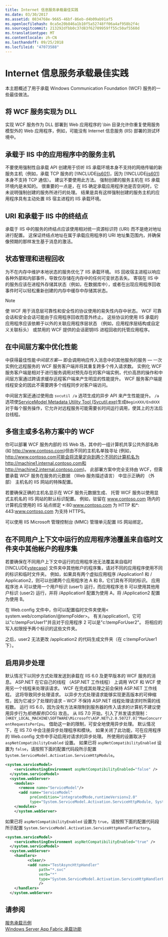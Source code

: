 ```yaml
---
title: Internet 信息服务承载最佳实践
ms.date: 03/30/2017
ms.assetid: 0834768e-9665-46bf-86eb-d4b09ab91af5
ms.openlocfilehash: 0ca5e20b846a1b10f5a52748ff06a4af958b2f4c
ms.sourcegitcommit: 213292dfbb0c37d83f62709959ff55c50af5560d
ms.translationtype: MT
ms.contentlocale: zh-CN
ms.lasthandoff: 09/25/2018
ms.locfileid: "47073588"
---
```

# <a name="internet-information-services-hosting-best-practices"></a>Internet 信息服务承载最佳实践
本主题概述了用于承载 Windows Communication Foundation (WCF) 服务的一些最佳做法。  
  
## <a name="implementing-wcf-services-as-dlls"></a>将 WCF 服务实现为 DLL  
 实现 WCF 服务作为 DLL 部署到 Web 应用程序的 \bin 目录允许你重复使用服务模型外的 Web 应用程序，例如，可能没有 Internet 信息服务 (IIS) 部署的测试环境中。  
  
## <a name="service-hosts-in-iis-hosted-applications"></a>承载于 IIS 中的应用程序中的服务主机  
 不要使用强制性自承载 API 创建用于侦听 IIS 承载环境本身不支持的网络传输的新服务主机（例如，承载 TCP 服务的 [!INCLUDE[iis601](../../../../includes/iis601-md.md)]，因为 [!INCLUDE[iis601](../../../../includes/iis601-md.md)] 本身不支持 TCP 通信）。 建议不要使用此方法。 强制创建的服务主机在 IIS 承载环境内是未知的。 很重要的一点是，在 IIS 确定承载应用程序池是否空闲时，它未说明强制创建的服务所进行的处理。 结果是具有这样强制创建的服务主机的应用程序具有主动处置 IIS 宿主进程的 IIS 承载环境。  
  
## <a name="uris-and-iis-hosted-endpoints"></a>URI 和承载于 IIS 中的终结点  
 承载于 IIS 中的服务的终结点应该使用相对统一资源标识符 (URI) 而不是绝对地址进行配置。 这保证终结点地址在属于承载应用程序的 URI 地址集范围内，并确保像预期的那样发生基于消息的激活。  
  
## <a name="state-management-and-process-recycling"></a>状态管理和进程回收  
 为不在内存中维护本地状态的服务优化了 IIS 承载环境。 IIS 回收宿主进程以响应各种外部和内部事件，导致仅存储在内存中的任何可变状态丢失。 寄宿在 IIS 中的服务应该在进程外存储其状态（例如，在数据库中），或者在出现应用程序回收事件时可以轻松重新创建的内存中缓存中存储其状态。  
  
> [!NOTE]
>  使 WCF 用于消息层可靠性和安全性的协议使用的易失性内存中状态。 WCF 可靠会话和安全会话可能由于应用程序回收而意外终止。 这些协议的使用 IIS 承载的应用程序应该依赖于以外的关联应用程序层状态 （例如，应用程序层结构或自定义关联标头） 或禁用的 WCF 提供的会话密钥IIS 进程回收的托管应用程序。  
  
## <a name="optimizing-performance-in-middle-tier-scenarios"></a>在中间层方案中优化性能  
 中获得最佳性能*中间层方案*— 即会调用响应传入消息中的其他服务的服务 — 一次实例化远程服务的 WCF 服务客户端并将其重复跨多个传入请求数。 实例化 WCF 服务客户端是相对于进行服务调用对预先存在的客户端实例，代价高昂的操作和中间层方案通过跨请求缓存远程客户端来产生明显的性能提升。 WCF 服务客户端是线程安全的因此不需要跨多个线程同步对客户端访问。  
  
 中间层方案还通过使用由 `svcutil /a` 选项生成的异步 API 来产生性能提升。 `/a`选项使[ServiceModel Metadata Utility Tool (Svcutil.exe)](../../../../docs/framework/wcf/servicemodel-metadata-utility-tool-svcutil-exe.md)生成`BeginXXX/EndXXX`对于每个服务操作，它允许对远程服务可能需要长时间运行调用，使其上的方法后台线程。  
  
## <a name="wcf-in-multi-homed-or-multi-named-scenarios"></a>多宿主或多名称方案中的 WCF  
 你可以部署 WCF 服务内部的 IIS Web 场，其中的一组计算机共享公共外部名称 (如 http://www.contoso.com)但由不同的主机名单独寻址 (例如， http://www.contoso.com可能会将流量定向到两个不同的计算机名为 http://machine1.internal.contoso.com和 http://machine2.internal.contoso.com)。 此部署方案中完全支持由 WCF，但需要承载 WCF 服务在服务的元数据 （Web 服务描述语言） 中显示正确的 （外部） 主机名的 IIS 网站的特殊配置。  
  
 若要确保正确的主机名显示在 WCF 服务元数据生成、 托管 WCF 服务以使用显式主机名的 IIS 网站的默认标识配置。 例如，驻留在 www.contoso.com 场内的计算机应使用的 IIS 站点绑定 *:80:www.contoso.com 为 HTTP 和\*: 443:www.contoso.com 为支持 HTTPS。  
  
 可以使用 IIS Microsoft 管理控制台 (MMC) 管理单元配置 IIS 网站绑定。  
  
## <a name="application-pools-running-in-different-user-contexts-overwrite-assemblies-from-other-accounts-in-the-temporary-folder"></a>在不同用户上下文中运行的应用程序池覆盖来自临时文件夹中其他帐户的程序集  
 若要确保在不同用户上下文中运行的应用程序池无法覆盖来自临时 [!INCLUDE[vstecasp](../../../../includes/vstecasp-md.md)] 文件夹中其他帐户的程序集，请对不同的应用程序使用不同的标识和临时文件夹。 例如，如果具有两个虚拟应用程序 /Application1 和 / Application2，则可以创建两个应用程序池 A 和 B，它们具有不同的标识。 应用程序池 A 可以使用一个用户标识 (user1) 运行，而应用程序池 B 可以使用其他用户标识 (user2) 运行，并将 /Application1 配置为使用 A，将 /Application2 配置为使用 B。  
  
 在 Web.config 文件中，你可以配置临时文件夹使用\< system.web/compilation/@tempFolder>。 有关/application1，它可以"c:\tempForUser1"并且对于应用程序 2 可以是"c:\tempForUser2"。 将相应的写入权限授予两个标识的这些文件夹。  
  
 之后，user2 无法更改 /application2 的代码生成文件夹（在 c:\tempForUser1 下）。  
  
## <a name="enabling-asynchronous-processing"></a>启用异步处理  
 默认情况下以同步方式处理发送到承载在 IIS 6.0 及更早版本的 WCF 服务的消息。 ASP.NET 在它自己的线程 （ASP.NET 工作线程） 上调用 WCF 和 WCF 使用另一个线程来处理该请求。 WCF 在完成其处理之前会保持 ASP.NET 工作线程。 这将导致同步处理请求。 以异步方式处理请求能够实现更高版本的可伸缩性，因为它减少了处理的请求 – WCF 不保持 ASP.NET 线程处理请求时所需的线程数。 运行 IIS 6.0，因为没有方法来限制到服务器的传入请求的计算机不建议使用异步行为*拒绝服务*(DOS) 攻击。 从 IIS 7.0 开始，引入了并发请求限制：`[HKEY_LOCAL_MACHINE\SOFTWARE\Microsoft\ASP.NET\2.0.50727.0]"MaxConcurrentRequestsPerCpu`。 借助这一新的限制，可安全地使用异步处理。  默认情况下，在 IIS 7.0 中会注册异步处理程序和模块。 如果关闭了此功能，可在应用程序的 Web.config 文件中手动启用对请求的异步处理。 所使用的设置取决于 `aspNetCompatibilityEnabled` 设置。 如果已将 `aspNetCompatibilityEnabled` 设置为 `false`，请按照下面的配置代码段所示配置 `System.ServiceModel.Activation.ServiceHttpModule`。  
  
```xml  
<system.serviceModel>  
    <serviceHostingEnvironment aspNetCompatibilityEnabled="false" />      
  </system.serviceModel>  
  <system.webServer>  
    <modules>  
      <remove name="ServiceModel"/>  
      <add name="ServiceModel"   
           preCondition="integratedMode,runtimeVersionv2.0"   
           type="System.ServiceModel.Activation.ServiceHttpModule, System.ServiceModel,Version=3.0.0.0, Culture=neutral, PublicKeyToken=b77a5c561934e089"/>  
    </modules>  
    </system.webServer>  
```  
  
 如果已将 `aspNetCompatibilityEnabled` 设置为 `true`，请按照下面的配置代码段所示配置 `System.ServiceModel.Activation.ServiceHttpHandlerFactory`。  
  
```xml  
<system.serviceModel>  
    <serviceHostingEnvironment aspNetCompatibilityEnabled="true" />      
  </system.serviceModel>  
  <system.webServer>  
    <handlers>  
          <clear/>  
          <add name="TestAsyncHttpHandler"   
               path="*.svc"   
               verb="*"   
               type="System.ServiceModel.Activation.ServiceHttpHandlerFactory, System.ServiceModel, Version=3.0.0.0, Culture=neutral, PublicKeyToken=b77a5c561934e089"           
               />  
    </handlers>      
  </system.webServer>  
```  
  
## <a name="see-also"></a>请参阅  
 [服务承载示例](https://msdn.microsoft.com/library/f703a3f6-0fba-418a-a92f-7ce75ccfa47e)  
 [Windows Server App Fabric 承载功能](https://go.microsoft.com/fwlink/?LinkId=201276)
